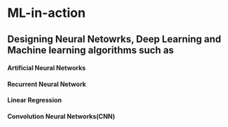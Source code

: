 # ML-in-action
## Designing Neural Netowrks, Deep Learning and Machine learning algorithms such as
#### Artificial Neural Networks
#### Recurrent Neural Network
#### Linear Regression
#### Convolution Neural Networks(CNN)
